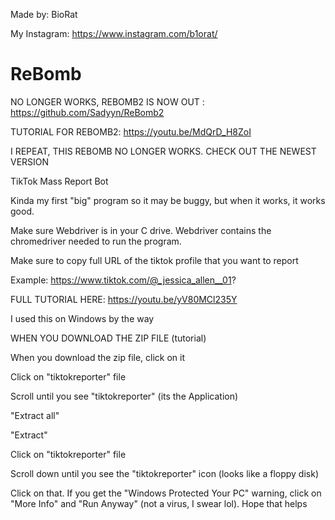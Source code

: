 Made by: BioRat

My Instagram: https://www.instagram.com/b1orat/


# ReBomb


NO LONGER WORKS, REBOMB2 IS NOW OUT : https://github.com/Sadyyn/ReBomb2

TUTORIAL FOR REBOMB2: https://youtu.be/MdQrD_H8ZoI

I REPEAT, THIS REBOMB NO LONGER WORKS. CHECK OUT THE NEWEST VERSION






TikTok Mass Report Bot

Kinda my first "big" program so it may be buggy, but when it works, it works good. 

Make sure Webdriver is in your C drive. Webdriver contains the chromedriver needed to run the program.

Make sure to copy full URL of the tiktok profile that you want to report

Example: https://www.tiktok.com/@_jessica_allen__01?

FULL TUTORIAL HERE: https://youtu.be/yV80MCl235Y

I used this on Windows by the way


WHEN YOU DOWNLOAD THE ZIP FILE (tutorial)

When you download the zip file, click on it

Click on "tiktokreporter" file

Scroll until you see "tiktokreporter" (its the Application)

"Extract all" 

"Extract"

Click on "tiktokreporter" file 

Scroll down until you see the "tiktokreporter" icon (looks like a floppy disk)

Click on that.  If you get the "Windows Protected Your PC" warning, click on "More Info" and "Run Anyway" (not a virus, I swear lol).  Hope that helps
